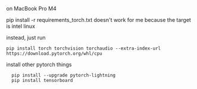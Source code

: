 on MacBook Pro M4 

pip install -r requirements_torch.txt doesn't work for me because the target is intel linux

instead, just run 
```
pip install torch torchvision torchaudio --extra-index-url https://download.pytorch.org/whl/cpu
```

install other pytorch things
```
  pip install --upgrade pytorch-lightning
  pip install tensorboard
```
